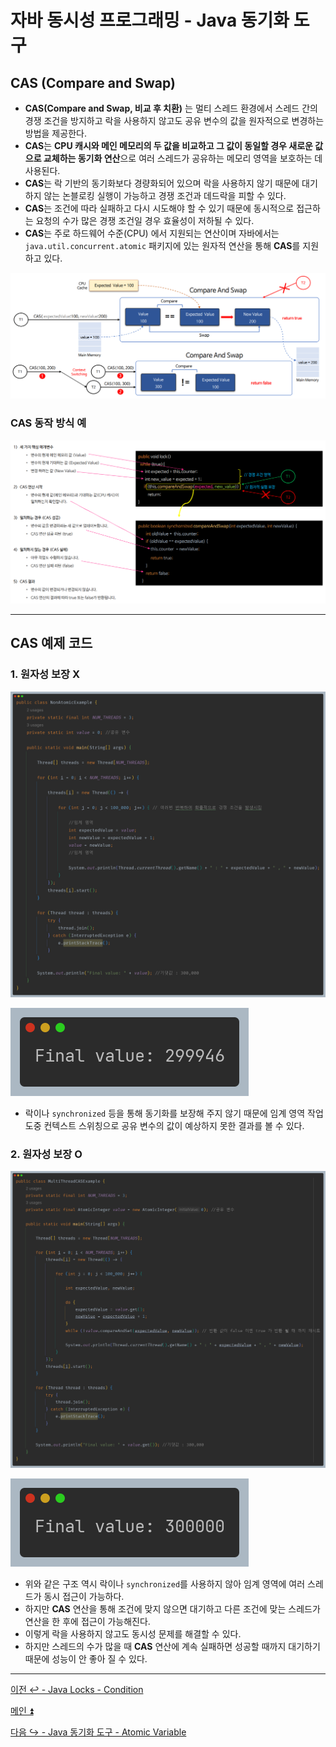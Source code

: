 # 자바 동시성 프로그래밍 - Java 동기화 도구

## CAS (Compare and Swap)

- **CAS(Compare and Swap, 비교 후 치환)** 는 멀티 스레드 환경에서 스레드 간의 경쟁 조건을 방지하고 락을 사용하지 않고도 공유 변수의 값을 원자적으로 변경하는 방법을 제공한다.
- **CAS**는 **CPU 캐시와 메인 메모리의 두 값을 비교하고 그 값이 동일할 경우 새로운 값으로 교체하는 동기화 연산**으로 여러 스레드가 공유하는 메모리 영역을 보호하는 데 사용된다.
- **CAS**는 락 기반의 동기화보다 경량화되어 있으며 락을 사용하지 않기 때문에 대기하지 않는 논블로킹 실행이 가능하고 경쟁 조건과 데드락을 피할 수 있다.
- **CAS**는 조건에 따라 실패하고 다시 시도해야 할 수 있기 때문에 동시적으로 접근하는 요청의 수가 많은 경쟁 조건일 경우 효율성이 저하될 수 있다.
- **CAS**는 주로 하드웨어 수준(CPU) 에서 지원되는 연산이며 자바에서는 `java.util.concurrent.atomic` 패키지에 있는 원자적 연산을 통해 **CAS**를 지원하고 있다.

![img.png](image/img.png)

### CAS 동작 방식 예

![img_1.png](image/img_1.png)

---

## CAS 예제 코드

### 1. 원자성 보장 X

![img_2.png](image/img_2.png)

![img_3.png](image/img_3.png)

- 락이나 `synchronized` 등을 통해 동기화를 보장해 주지 않기 때문에 임계 영역 작업 도중 컨텍스트 스위칭으로 공유 변수의 값이 예상하지 못한 결과를 볼 수 있다.

### 2. 원자성 보장 O

![img_4.png](image/img_4.png)

![img_5.png](image/img_5.png)

- 위와 같은 구조 역시 락이나 `synchronized`를 사용하지 않아 임계 영역에 여러 스레드가 동시 접근이 가능하다.
- 하지만 **CAS** 연산을 통해 조건에 맞지 않으면 대기하고 다른 조건에 맞는 스레드가 연산을 한 후에 접근이 가능해진다.
- 이렇게 락을 사용하지 않고도 동시성 문제를 해결할 수 있다.
- 하지만 스레드의 수가 많을 때 **CAS** 연산에 계속 실패하면 성공할 때까지 대기하기 때문에 성능이 안 좋아 질 수 있다.

---

[이전 ↩️ - Java Locks - Condition]()

[메인 ⏫](https://github.com/genesis12345678/TIL/blob/main/Java/reactive/Main.md)

[다음 ↪️ - Java 동기화 도구 - Atomic Variable]()